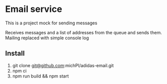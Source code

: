 # Email service
This is a project mock for sending messages

Receives messages and a list of addresses from the queue and sends them. Mailing replaced with simple console log

## Install
1. git clone git@github.com:michPl/adidas-email.git
2. npm ci
3. npm run build && npm start
